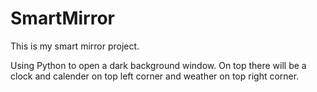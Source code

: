 # SmartMirror

This is my smart mirror project.

Using Python to open a dark background window. On top there will be a clock and calender on top left corner and weather on top right corner.